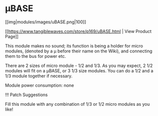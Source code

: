 # µBASE
[[img|modules/images/uBASE.png|100]]

[[https://www.tangiblewaves.com/store/p169/uBASE.html  | View Product Page]]

This module makes no sound; its function is being a holder for micro modules, (denoted by a µ before their name on the Wiki), and connecting them to the bus for power etc.

There are 2 sizes of micro module - 1/2 and 1/3. As you may expect, 2 1/2 modules  will fit on a µBASE, or 3 1/3 size modules. You can do a 1/2 and a 1/3 module together if necessary. 

Module power consumption: none


!!! Patch Suggestions

Fill this module with any combination of 1/3 or 1/2 micro modules as you like!
